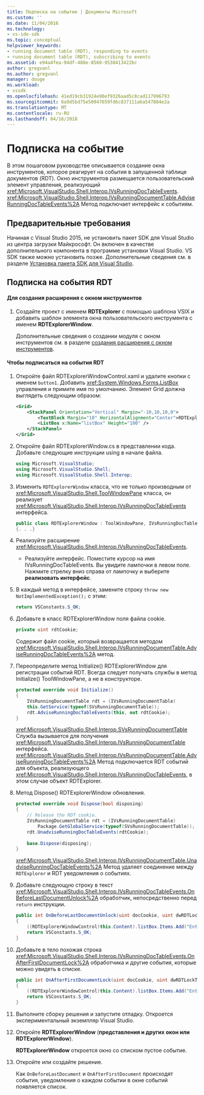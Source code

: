 ```yaml
---
title: Подписка на событие | Документы Microsoft
ms.custom: ''
ms.date: 11/04/2016
ms.technology:
- vs-ide-sdk
ms.topic: conceptual
helpviewer_keywords:
- running document table (RDT), responding to events
- running document table (RDT), subscribing to events
ms.assetid: e94a4fea-94df-488e-8560-9538413422bc
author: gregvanl
ms.author: gregvanl
manager: douge
ms.workload:
- vssdk
ms.openlocfilehash: 41ed19cb31924e90ef9326aad5c8cad117996793
ms.sourcegitcommit: 6a9d5bd75e50947659fd6c837111a6a547884e2a
ms.translationtype: MT
ms.contentlocale: ru-RU
ms.lasthandoff: 04/16/2018
---
```

# <a name="subscribing-to-an-event"></a>Подписка на событие
В этом пошаговом руководстве описывается создание окна инструментов, которое реагирует на события в запущенной таблице документов (RDT). Окно инструментов размещается пользовательский элемент управления, реализующий <xref:Microsoft.VisualStudio.Shell.Interop.IVsRunningDocTableEvents>. <xref:Microsoft.VisualStudio.Shell.Interop.IVsRunningDocumentTable.AdviseRunningDocTableEvents%2A> Метод подключает интерфейс к событиям.  
  
## <a name="prerequisites"></a>Предварительные требования  
 Начиная с Visual Studio 2015, не установить пакет SDK для Visual Studio из центра загрузки Майкрософт. Он включен в качестве дополнительного компонента в программе установки Visual Studio. VS SDK также можно установить позже. Дополнительные сведения см. в разделе [Установка пакета SDK для Visual Studio](../extensibility/installing-the-visual-studio-sdk.md).  
  
## <a name="subscribing-to-rdt-events"></a>Подписка на события RDT  
  
#### <a name="to-create-an-extension-with-a-tool-window"></a>Для создания расширения с окном инструментов  
  
1.  Создайте проект с именем **RDTExplorer** с помощью шаблона VSIX и добавить шаблон элемента окна пользовательского инструмента с именем **RDTExplorerWindow**.  
  
     Дополнительные сведения о создании модуля с окном инструментов см. в разделе [создания расширения с окном инструментов](../extensibility/creating-an-extension-with-a-tool-window.md).  
  
#### <a name="to-subscribe-to-rdt-events"></a>Чтобы подписаться на события RDT  
  
1.  Откройте файл RDTExplorerWindowControl.xaml и удалите кнопки с именем `button1`. Добавить <xref:System.Windows.Forms.ListBox> управления и примите имя по умолчанию. Элемент Grid должна выглядеть следующим образом:  
  
    ```xml  
    <Grid>  
        <StackPanel Orientation="Vertical" Margin="-10,10,10,0">  
            <TextBlock Margin="10" HorizontalAlignment="Center">RDTExplorerWindow</TextBlock>  
            <ListBox x:Name="listBox" Height="100" />  
        </StackPanel>  
    </Grid>  
    ```  
  
2.  Откройте файл RDTExplorerWindow.cs в представлении кода. Добавьте следующие инструкции using в начале файла.  
  
    ```csharp  
    using Microsoft.VisualStudio;  
    using Microsoft.VisualStudio.Shell;  
    using Microsoft.VisualStudio.Shell.Interop;  
    ```  
  
3.  Изменить `RDTExplorerWindow` класса, что не только производным от <xref:Microsoft.VisualStudio.Shell.ToolWindowPane> класса, он реализует <xref:Microsoft.VisualStudio.Shell.Interop.IVsRunningDocTableEvents> интерфейса.  
  
    ```csharp  
    public class RDTExplorerWindow : ToolWindowPane, IVsRunningDocTableEvents  
    {. . .}  
    ```  
  
4.  Реализуйте расширение <xref:Microsoft.VisualStudio.Shell.Interop.IVsRunningDocTableEvents>.  
  
    -   Реализуйте интерфейс. Поместите курсор на имя IVsRunningDocTableEvents. Вы увидите лампочки в левом поле. Нажмите стрелку вниз справа от лампочку и выберите **реализовать интерфейс**.  
  
5.  В каждый метод в интерфейсе, замените строку `throw new NotImplementedException();` с этим:  
  
    ```csharp  
    return VSConstants.S_OK;  
    ```  
  
6.  Добавьте в класс RDTExplorerWindow поля файла cookie.  
  
    ```csharp  
    private uint rdtCookie;   
    ```  
  
     Содержит файл cookie, который возвращается методом <xref:Microsoft.VisualStudio.Shell.Interop.IVsRunningDocumentTable.AdviseRunningDocTableEvents%2A> метод.  
  
7.  Переопределите метод Initialize() RDTExplorerWindow для регистрации событий RDT. Всегда следует получать службы в метод Initialize() ToolWindowPane, а не в конструкторе.  
  
    ```csharp  
    protected override void Initialize()  
    {  
        IVsRunningDocumentTable rdt = (IVsRunningDocumentTable)  
        this.GetService(typeof(SVsRunningDocumentTable));  
        rdt.AdviseRunningDocTableEvents(this, out rdtCookie);  
    }  
    ```  
  
     <xref:Microsoft.VisualStudio.Shell.Interop.SVsRunningDocumentTable> Служба вызывается для получения <xref:Microsoft.VisualStudio.Shell.Interop.IVsRunningDocumentTable> интерфейса. <xref:Microsoft.VisualStudio.Shell.Interop.IVsRunningDocumentTable.AdviseRunningDocTableEvents%2A> Метод подключается RDT событий для объекта, реализующего <xref:Microsoft.VisualStudio.Shell.Interop.IVsRunningDocTableEvents>, в этом случае объект RDTExplorer.  
  
8.  Метод Dispose() RDTExplorerWindow обновления.  
  
    ```csharp  
    protected override void Dispose(bool disposing)  
    {  
        // Release the RDT cookie.  
        IVsRunningDocumentTable rdt = (IVsRunningDocumentTable)  
            Package.GetGlobalService(typeof(SVsRunningDocumentTable));  
        rdt.UnadviseRunningDocTableEvents(rdtCookie);  
  
        base.Dispose(disposing);  
    }  
    ```  
  
     <xref:Microsoft.VisualStudio.Shell.Interop.IVsRunningDocumentTable.UnadviseRunningDocTableEvents%2A> Метод удаляет соединение между `RDTExplorer` и RDT уведомления о событиях.  
  
9. Добавьте следующую строку в текст <xref:Microsoft.VisualStudio.Shell.Interop.IVsRunningDocTableEvents.OnBeforeLastDocumentUnlock%2A> обработчик, непосредственно перед `return` инструкции.  
  
    ```csharp  
    public int OnBeforeLastDocumentUnlock(uint docCookie, uint dwRDTLockType, uint dwReadLocksRemaining, uint dwEditLocksRemaining)  
    {  
        ((RDTExplorerWindowControl)this.Content).listBox.Items.Add("Entering OnBeforeLastDocumentUnlock");  
        return VSConstants.S_OK;  
    }  
    ```  
  
10. Добавьте в тело похожая строка <xref:Microsoft.VisualStudio.Shell.Interop.IVsRunningDocTableEvents.OnAfterFirstDocumentLock%2A> обработчика и другие события, которые можно увидеть в списке.  
  
    ```csharp  
    public int OnAfterFirstDocumentLock(uint docCookie, uint dwRDTLockType, uint dwReadLocksRemaining, uint dwEditLocksRemaining)  
    {  
        ((RDTExplorerWindowControl)this.Content).listBox.Items.Add("Entering OnAfterFirstDocumentLock");  
        return VSConstants.S_OK;  
    }  
    ```  
  
11. Выполните сборку решения и запустите отладку. Откроется экспериментальный экземпляр Visual Studio.  
  
12. Откройте **RDTExplorerWindow** (**представления и других окон или RDTExplorerWindow**).  
  
     **RDTExplorerWindow** откроется окно со списком пустое событие.  
  
13. Откройте или создайте решение.  
  
     Как `OnBeforeLastDocument` и `OnAfterFirstDocument` происходят события, уведомления о каждом событии в окне событий появляется список.
